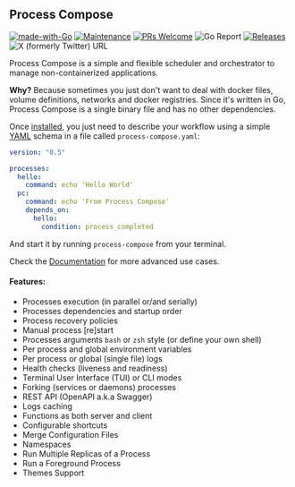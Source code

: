 ## Process Compose

[![made-with-Go](https://img.shields.io/badge/Made%20with-Go-1f425f.svg)](https://go.dev/) [![Maintenance](https://img.shields.io/badge/Maintained%3F-yes-green.svg)](https://GitHub.com/F1bonacc1/process-compose/graphs/commit-activity) [![PRs Welcome](https://img.shields.io/badge/PRs-welcome-brightgreen.svg?style=flat-square)](http://makeapullrequest.com) ![Go Report](https://goreportcard.com/badge/github.com/F1bonacc1/process-compose) [![Releases](https://img.shields.io/github/downloads/F1bonacc1/process-compose/total.svg)]() ![X (formerly Twitter) URL](https://img.shields.io/twitter/url?url=https%3A%2F%2Ftwitter.com%2FProcessCompose&style=flat&logo=x&label=Process%20Compose)



Process Compose is a simple and flexible scheduler and orchestrator to manage non-containerized applications.

**Why?** Because sometimes you just don't want to deal with docker files, volume definitions, networks and docker registries.
Since it's written in Go, Process Compose is a single binary file and has no other dependencies.

Once [installed](https://f1bonacc1.github.io/process-compose/installation/), you just need to describe your workflow using a simple [YAML](http://yaml.org/) schema in a file called `process-compose.yaml`:

```yaml
version: "0.5"

processes:
  hello:
    command: echo 'Hello World'
  pc:
    command: echo 'From Process Compose'
    depends_on:
      hello:
        condition: process_completed
```

And start it by running `process-compose` from your terminal.

Check the [Documentation](https://f1bonacc1.github.io/process-compose/launcher/) for more advanced use cases.

#### Features:

- Processes execution (in parallel or/and serially)
- Processes dependencies and startup order
- Process recovery policies
- Manual process [re]start
- Processes arguments `bash` or `zsh` style (or define your own shell)
- Per process and global environment variables
- Per process or global (single file) logs
- Health checks (liveness and readiness)
- Terminal User Interface (TUI) or CLI modes
- Forking (services or daemons) processes
- REST API (OpenAPI a.k.a Swagger)
- Logs caching
- Functions as both server and client
- Configurable shortcuts
- Merge Configuration Files
- Namespaces
- Run Multiple Replicas of a Process
- Run a Foreground Process 
- Themes Support

